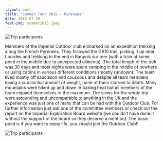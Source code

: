 ```yaml
---
layout: post
title: "Summer Tour 2015 - Pyrenees"
date: 2015-07-30
feat-img: summer2015.jpeg
---
```


![Trip participants](../../../img/posts/summer2015.jpeg)

Members of the Imperial Outdoor club embarked on an expedition trekking along the French Pyrenees. They followed the GR10 trail, picking it up near Lourdes and trekking to the end in Banyuls sur mer (with a train at some point in the middle due to unexpected ailments). The total length of the trek was 30 days and most nights were spent camping in the middle of nowhere or using cabins in various different conditions (mostly rundown). The team lived mostly off saucisson and couscous and despite all team members losing a substantial amount of weight, none of them starved to death. Many mountains were hiked up and down in baking heat but all members of the team enjoyed themselves to the maximum. The views for the whole trip were astounding and uncomparable to anything in the UK and the experience was just one of many that can be had with the Outdoor Club. For further information just ask one of the committee members or check out the report on the Imperial Exploration Board website (we couldn’t have done it without the support of the board so they deserve a mention).  The basic point is if you want to enjoy life, you should join the Outdoor Club!! 

![Trip participants](../../../img/posts/summer2015_1.jpeg)